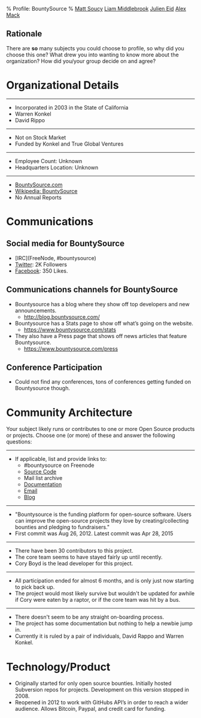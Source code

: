 % Profile: BountySource
% [Matt Soucy](mailto:msoucy@csh.rit.edu)
  [Liam Middlebrook](mailto:liammiddlebrook@gmail.com)
  [Julien Eid](mailto:jeid@csh.rit.edu)
  [Alex Mack](mailto:amm4108@rit.edu)


## Rationale

There are **so** many subjects you could choose to profile, so why did you choose this one?
What drew you into wanting to know more about the organization?
How did you/your group decide on and agree?


# Organizational Details

---

- Incorporated in 2003 in the State of California
- Warren Konkel
- David Rippo

---

- Not on Stock Market
- Funded by Konkel and True Global Ventures

---

- Employee Count: Unknown
- Headquarters Location: Unknown

---

- [BountySource.com](https://bountysource.com)
- [Wikipedia: BountySource](http://en.wikipedia.org/wiki/Bountysource)
- No Annual Reports


# Communications

## Social media for BountySource

- [IRC](FreeNode, #bountysource)
- [Twitter](https://twitter.com/Bountysource): 2K Followers
- [Facebook](https://www.facebook.com/BountySource): 350 Likes.

## Communications channels for BountySource

- Bountysource has a blog where they show off top developers and new announcements.
    - <http://blog.bountysource.com/>
- Bountysource has a Stats page to show off what’s going on the website.
    - <https://www.bountysource.com/stats>
- They also have a Press page that shows off news articles that feature Bountysource.
    - <https://www.bountysource.com/press>

## Conference Participation

- Could not find any conferences, tons of conferences getting funded on Bountysource though.

# Community Architecture

Your subject likely runs or contributes to one or more Open Source products or projects. Choose one (or more) of these and answer the following questions:

---

- If applicable, list and provide links to:
	- #bountysource on Freenode
	- [Source Code](https://github.com/bountysource/frontend/)
	- Mail list archive
	- [Documentation](https://github.com/bountysource/frontend/wiki/)
	- [Email](support@bountysource.com)
	- [Blog](http://blog.bountysource.com/)

---

- "Bountysource is the funding platform for open-source software. Users can improve the open-source 
projects they love by creating/collecting bounties and pledging to fundraisers."
- First commit was Aug 26, 2012. Latest commit was Apr 28, 2015

---

- There have been 30 contributors to this project.
- The core team seems to have stayed fairly up until recently.
- Cory Boyd is the lead developer for this project.

---

- All participation ended for almost 6 months, and is only just now starting to pick back up.
- The project would most likely survive but wouldn't be updated for awhile if Cory were eaten by a raptor, or if the core team was hit by a bus.

---

- There doesn't seem to be any straight on-boarding process.
- The project has some documentation but nothing to help a newbie jump in.
- Currently it is ruled by a pair of individuals, David Rappo and Warren Konkel.


# Technology/Product

- Originally started for only open source bounties. Initially hosted Subversion repos for projects. Development on this version stopped in 2008.
- Reopened in 2012 to work with GitHubs API’s in order to reach a wider audience. Allows Bitcoin, Paypal, and credit card for funding.

